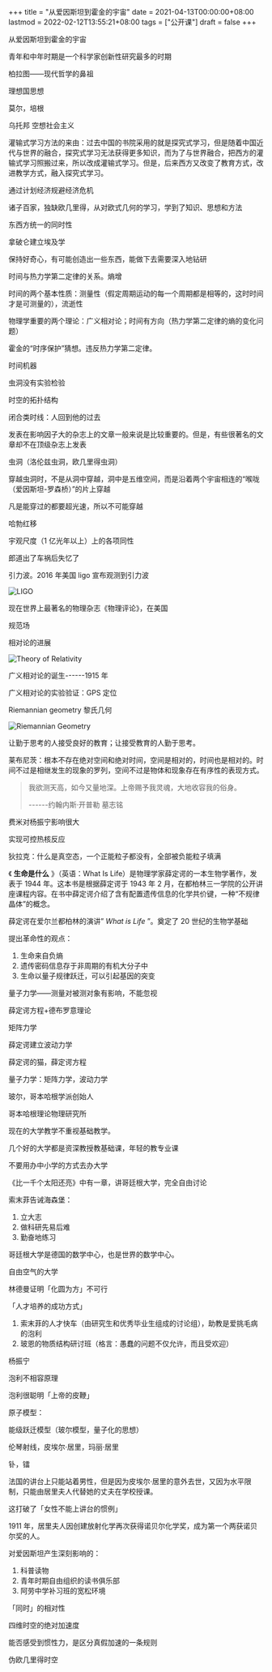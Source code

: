 +++
title = "从爱因斯坦到霍金的宇宙"
date = 2021-04-13T00:00:00+08:00
lastmod = 2022-02-12T13:55:21+08:00
tags = ["公开课"]
draft = false
+++

从爱因斯坦到霍金的宇宙

青年和中年时期是一个科学家创新性研究最多的时期

柏拉图——现代哲学的鼻祖

理想国思想

莫尔，培根

乌托邦 空想社会主义

灌输式学习方法的来由：过去中国的书院采用的就是探究式学习，但是随着中国近代与世界的融合，探究式学习无法获得更多知识，而为了与世界融合，把西方的灌输式学习照搬过来，所以改成灌输式学习。但是，后来西方又改变了教育方式，改进教学方式，融入探究式学习。

通过计划经济规避经济危机

诸子百家，独缺欧几里得，从对欧式几何的学习，学到了知识、思想和方法

东西方统一的同时性

拿破仑建立埃及学

保持好奇心，有可能创造出一些东西，能做下去需要深入地钻研

时间与热力学第二定律的关系。熵增

时间的两个基本性质：测量性（假定周期运动的每一个周期都是相等的，这时时间才是可测量的），流逝性

物理学重要的两个理论：广义相对论；时间有方向（热力学第二定律的熵的变化问题）

霍金的“时序保护”猜想。违反热力学第二定律。

时间机器

虫洞没有实验检验

时空的拓扑结构

闭合类时线：人回到他的过去

发表在影响因子大的杂志上的文章一般来说是比较重要的。但是，有些很著名的文章却不在顶级杂志上发表

虫洞（洛伦兹虫洞，欧几里得虫洞）

穿越虫洞时，不是从洞中穿越，洞中是五维空间，而是沿着两个宇宙相连的“喉咙（爱因斯坦-罗森桥）”的片上穿越

凡是能穿过的都要超光速，所以不可能穿越

哈勃红移

宇观尺度（1 亿光年以上）上的各项同性

郎道出了车祸后失忆了

引力波。2016 年美国 ligo 宣布观测到引力波

![](/ligo.jpg "LIGO")

现在世界上最著名的物理杂志《物理评论》，在美国

规范场

相对论的进展

![](/theory-of-relativity.jpg "Theory of Relativity")

广义相对论的诞生------1915 年

广义相对论的实验验证：GPS 定位

Riemannian geometry 黎氏几何

![](/riemannian-geometry.jpeg "Riemannian Geometry")

让勤于思考的人接受良好的教育；让接受教育的人勤于思考。

莱布尼茨：根本不存在绝对空间和绝对时间，空间是相对的，时间也是相对的。时间不过是相继发生的现象的罗列，空间不过是物体和现象存在有序性的表现方式。

> 我欲测天高，如今又量地深。上帝赐予我灵魂，大地收容我的俗身。
>
> ------约翰内斯·开普勒 墓志铭

费米对杨振宁影响很大

实现可控热核反应

狄拉克：什么是真空态，一个正能粒子都没有，全部被负能粒子填满

《 **生命是什么** 》（英语：What Is Life）是物理学家薛定谔的一本生物学著作，发表于 1944 年。这本书是根据薛定谔于 1943 年 2 月，在都柏林三一学院的公开讲座课程内容。在书中薛定谔介绍了含有配置遗传信息的化学共价键，一种“不规律晶体”的概念。

薛定谔在爱尔兰都柏林的演讲” _What is Life_ ”。奠定了 20 世纪的生物学基础

提出革命性的观点：

1.  生命来自负熵
2.  遗传密码信息存于非周期的有机大分子中
3.  生命以量子规律跃迁，可以引起基因的突变

量子力学——测量对被测对象有影响，不能忽视

薛定谔方程+德布罗意理论

矩阵力学

薛定谔建立波动力学

薛定谔的猫，薛定谔方程

量子力学：矩阵力学，波动力学

玻尔，哥本哈根学派创始人

哥本哈根理论物理研究所

现在的大学教学不重视基础教学。

几个好的大学都是资深教授教基础课，年轻的教专业课

不要用办中小学的方式去办大学

《比一千个太阳还亮》中有一章，讲哥廷根大学，完全自由讨论

索末菲告诫海森堡：

1.  立大志
2.  做科研先易后难
3.  勤奋地练习

哥廷根大学是德国的数学中心，也是世界的数学中心。

自由空气的大学

林德曼证明「化圆为方」不可行

「人才培养的成功方式」

1.  索末菲的人才快车（由研究生和优秀毕业生组成的讨论组），助教是爱挑毛病的泡利
2.  玻恩的物质结构研讨班（格言：愚蠢的问题不仅允许，而且受欢迎）

杨振宁

泡利不相容原理

泡利很聪明「上帝的皮鞭」

原子模型：

能级跃迁模型（玻尔模型，量子化的思想）

伦琴射线，皮埃尔·居里，玛丽·居里

钋，镭

法国的讲台上只能站着男性，但是因为皮埃尔·居里的意外去世，又因为水平限制，只能由居里夫人代替她的丈夫在学校授课。

这打破了「女性不能上讲台的惯例」

1911 年，居里夫人因创建放射化学再次获得诺贝尔化学奖，成为第一个两获诺贝尔奖的人。

对爱因斯坦产生深刻影响的：

1.  科普读物
2.  青年时期自由组织的读书俱乐部
3.  阿劳中学补习班的宽松环境

「同时」的相对性

四维时空的绝对加速度

能否感受到惯性力，是区分真假加速的一条规则

伪欧几里得时空